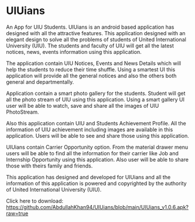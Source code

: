 # UIUians

An App for UIU Students. 
UIUians is an android based application has designed with all the attractive features. This application designed with an elegant design to solve all the problems of students of United International University (UIU). The students and faculty of UIU will get all the latest notices, news, events information using this application.

The application contain UIU Notices, Events and News Details which will help the students to reduce their time shuffle. Using a smartest UI this application will provide all the general notices and also the others both general and departmentally.

Application contain a smart photo gallery for the students. Student will get all the photo stream of UIU using this application. Using a smart gallery UI user will be able to watch, save and share all the images of UIU PhotoStream.

Also this application contain UIU and Students Achievement Profile. All the information of UIU achievement including images are available in this application. Users will be able to see and share those using this application.

UIUians contain Carrier Opportunity option. From the material drawer menu users will be able to find all the information for their carrier like Job and Internship Opportunity using this application. Also user will be able to share those with theirs family and friends.

This application has designed and developed for UIUians and all the information of this application is powered and copyrighted by the authority of United International University (UIU).


Click here to download: https://github.com/AbdullahKhan94/UIUians/blob/main/UIUians_v1.0.6.apk?raw=true
